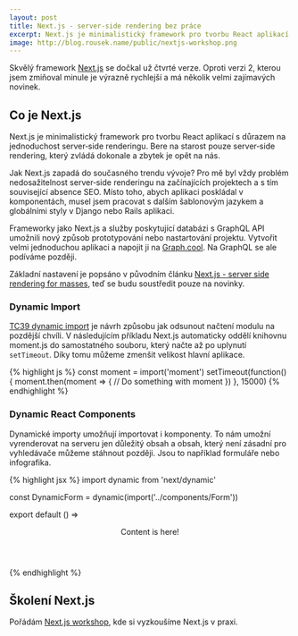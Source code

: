 ```yaml
---
layout: post
title: Next.js - server-side rendering bez práce
excerpt: Next.js je minimalistický framework pro tvorbu React aplikací s důrazem na jednoduchost server-side renderingu. Ukážeme si, jak nám pomůže vytvořit aplikaci, která bude přátelská jak pro uživatele, tak i pro vyhledávače.
image: http://blog.rousek.name/public/nextjs-workshop.png
---
```


Skvělý framework [Next.js](https://github.com/zeit/next.js) se dočkal už čtvrté verze. Oproti verzi 2, kterou jsem zmiňoval minule je výrazně rychlejší a má několik velmi zajímavých novinek.

## Co je Next.js

Next.js je minimalistický framework pro tvorbu React aplikací s důrazem na jednoduchost server&#8209;side renderingu. Bere na starost pouze server&#8209;side rendering, který zvládá dokonale a zbytek je opět na nás.

Jak Next.js zapadá do současného trendu vývoje? Pro mě byl vždy problém nedosažitelnost server&#8209;side renderingu na začínajících projektech a s tím související absence SEO. Místo toho, abych aplikaci poskládal v komponentách, musel jsem pracovat s dalším šablonovým jazykem a globálními styly v Django nebo Rails aplikaci.

Frameworky jako Next.js a služby poskytující databázi s GraphQL API umožnili nový způsob prototypování nebo nastartování projektu. Vytvořit velmi jednoduchou aplikaci a napojit ji na [Graph.cool](https://www.graph.cool/). Na GraphQL se ale podíváme později.

Základní nastavení je popsáno v původním článku [Next.js - server side rendering for masses](http://blog.rousek.name/2017/06/19/nextjs-server-side-rendering-for-masses/), teď se budu soustředit pouze na novinky.

### Dynamic Import

[TC39 dynamic import](https://github.com/tc39/proposal-dynamic-import) je návrh způsobu jak odsunout načtení modulu na pozdější chvíli. V následujícím příkladu Next.js automaticky oddělí knihovnu moment.js do samostatného souboru, který načte až po uplynutí `setTimeout`. Díky tomu můžeme zmenšit velikost hlavní aplikace.

{% highlight js %}
const moment = import('moment')
setTimeout(function() {
  moment.then(moment => {
    // Do something with moment
  })
}, 15000)
{% endhighlight %}

### Dynamic React Components

Dynamické importy umožňují importovat i komponenty. To nám umožní vyrenderovat na serveru jen důležitý obsah a obsah, který není zásadní pro vyhledávače můžeme stáhnout později. Jsou to například formuláře nebo infografika.

{% highlight jsx %}
import dynamic from 'next/dynamic'

const DynamicForm = dynamic(import('../components/Form'))

export default () =>
  <div>
    <Header />
    <p>Content is here!</p>
    <DynamicForm />
  </div>
{% endhighlight %}

## Školení Next.js

Pořádám [Next.js workshop](https://react.coffee/#react-na-serveru), kde si vyzkoušíme Next.js v praxi.
